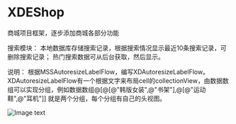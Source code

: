 # XDEShop
商城项目框架，逐步添加商城各部分功能

搜索模块：
本地数据库存储搜索记录，根据搜索情况显示最近10条搜索记录，可删除搜索记录；
热门搜索数据可从后台获取，然后显示。

说明：
根据MSSAutoresizeLabelFlow，编写XDAutoresizeLabelFlow。XDAutoresizeLabelFlow有一个根据文字来布局cell的collectionView，由数据数组可以实现分组，例如数据数组@[@[@"韩版女装",@"书架"],@[@"运动鞋",@"耳机"]] 就是两个分组，每个分组有自己的头视图。

![Image text](https://github.com/celiaDeveloper/XDEShop/blob/master/Screenshots/search.png)
